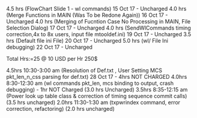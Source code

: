 4.5 hrs (FlowChart Slide 1 - wl commands) 15 Oct 17 - Uncharged
4.0 hrs (Merge Functions in MAIN (Was To be Redone Again)) 16 Oct 17 - Uncharged
4.0 hrs (Merging of Fucntion Case No Processing in MAIN, File Selection Dialog) 17 Oct 17 - Uncharged
4.0 hrs (SendWlCommands timing correction,4x to 8x users, input file mtooldef.ini) 19 Oct 17 - Uncharged
3.5 hrs (Default file ini File) 20 Oct 17 - Uncharged
5.0 hrs (wl/ File Ini debugging) 22 Oct 17 - Uncharged

Total Hrs:=25 @ 10 USD per Hr 250$

4.5hrs 10:30-3:00 am (Resolution of Def.txt , User Setting MCS pkt_len_n_css parsing for def.txt) 28 Oct 17 - 4hrs NOT CHARGED
4.0hrs 8:30-12:30 am (wl commands pkt_len, mcs binding to output, crash debugging) - 1hr NOT Charged (3.0 hrs Uncharged)
3.5hrs 8:35-12:15 am (Power look up table class & correction of timing sequence commit calls) (3.5 hrs uncharged)
2.0hrs 11:30-1:30 am (txpwrindex command, error correction, refactoring) (2.0 hrs uncharged) 
